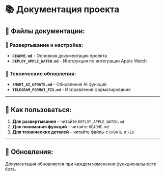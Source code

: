 # 📚 Документация проекта

## 📄 Файлы документации:

### 🚀 Развертывание и настройка:
- **`README.md`** - Основная документация проекта
- **`DEPLOY_APPLE_WATCH.md`** - Инструкция по интеграции Apple Watch

### 🔧 Технические обновления:
- **`SMART_AI_UPDATE.md`** - Обновления AI функций
- **`TELEGRAM_FORMAT_FIX.md`** - Исправления форматирования

---

## 📖 Как пользоваться:

1. **Для развертывания** - читайте `DEPLOY_APPLE_WATCH.md`
2. **Для понимания функций** - читайте `README.md`
3. **Для технических деталей** - читайте файлы с `UPDATE` и `FIX`

---

## 🔄 Обновления:

Документация обновляется при каждом изменении функциональности бота.